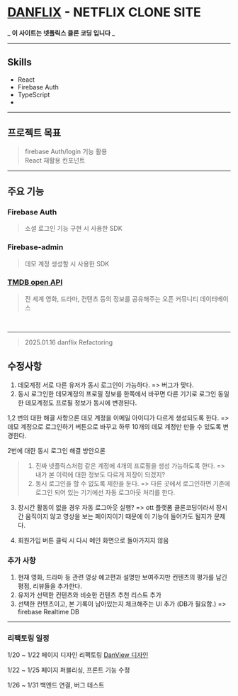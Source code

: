 # [DANFLIX](https://danflix-aed3e.web.app/) - NETFLIX CLONE SITE

**_ 이 사이트는 넷플릭스 클론 코딩 입니다 _**

---

## Skills

- React
- Firebase Auth
- TypeScript
- 

---

## 프로젝트 목표
> firebase Auth/login 기능 활용 \
> React 재활용 컨포넌트

---

## 주요 기능

### Firebase Auth

> 소셜 로그인 기능 구현 시 사용한 SDK


### Firebase-admin

> 데모 계정 생성할 시 사용한 SDK

### [TMDB open API](https://www.themoviedb.org/) 

> 전 세계 영화, 드라마, 컨텐츠 등의 정보를 공유해주는 오픈 커뮤니티 데이터베이스

<br>

---

> 2025.01.16 danflix Refactoring

## 수정사항

1. 데모계정 서로 다른 유저가 동시 로그인이 가능하다. => 버그가 맞다.
2. 동시 로그인한 데모계정의 프로필 정보를 한쪽에서 바꾸면 다른 기기로 로그인 동일한 데모계정도 프로필 정보가 동시에 변경된다.

1,2 번의 대한 해결 사항으론 데모 계정을 이메일 아이디가 다르게 생성되도록 한다.
=> 데모 계정으로 로그인하기 버튼으로 바꾸고 하루 10개의 데모 계정만 만들 수 있도록 변경한다.

2번에 대한 동시 로그인 해결 방안으론 

> 1. 진짜 넷플릭스처럼 같은 계정에 4개의 프로필을 생성 가능하도록 한다. => 내가 본 이력에 대한 정보도 다르게 저장이 되겠지?
> 2. 동시 로그인을 할 수 없도록 제한을 둔다. => 다른 곳에서 로그인하면 기존에 로그인 되어 있는 기기에선 자동 로그아웃 처리를 한다.

3. 장시간 활동이 없을 경우 자동 로그아웃 실행?
    => ott 플랫폼 클론코딩이라서 장시간 움직이지 않고 영상을 보는 페이지이기 때문에 이 기능이 들어가도 될지가 문제다.

4. 회원가입 버튼 클릭 시 다시 메인 화면으로 돌아가지지 않음

### 추가 사항

1. 현재 영화, 드라마 등 관련 영상 예고편과 설명만 보여주지만 컨텐츠의 평가를 남긴 평점, 리뷰들을 추가한다.
2. 유저가 선택한 컨텐츠와 비슷한 컨텐츠 추천 리스트 추가
3. 선택한 컨텐츠이고, 본 기록이 남아있는지 체크해주는 UI 추가 (DB가 필요함.) => firebase Realtime DB

---


### 리팩토링 일정

1/20 ~ 1/22 페이지 디자인 리팩토링 [DanView 디자인](https://www.figma.com/design/BNO7IOHSdlcAvdbT9e0clS/Untitled?node-id=0-1&t=qCzQxaHPx9n0lqLA-1)

1/22 ~ 1/25 페이지 퍼블리싱, 프론트 기능 수정

1/26 ~ 1/31 백엔드 연결, 버그 테스트